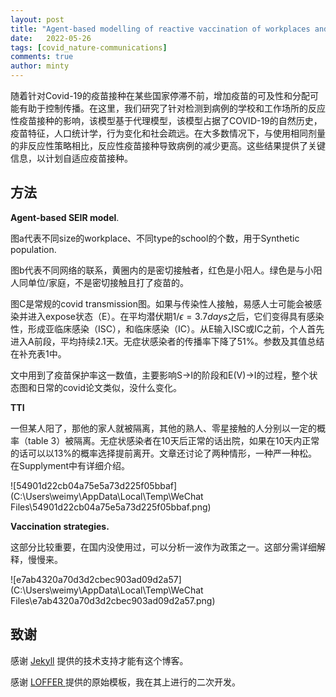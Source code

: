 ```yaml
---
layout: post
title: "Agent-based modelling of reactive vaccination of workplaces and schools against COVID-19"
date:   2022-05-26
tags: [covid_nature-communications]
comments: true
author: minty
---
```


​	随着针对Covid-19的疫苗接种在某些国家停滞不前，增加疫苗的可及性和分配可能有助于控制传播。在这里，我们研究了针对检测到病例的学校和工作场所的反应性疫苗接种的影响，该模型基于代理模型，该模型占据了COVID-19的自然历史，疫苗特征，人口统计学，行为变化和社会疏远。在大多数情况下，与使用相同剂量的非反应性策略相比，反应性疫苗接种导致病例的减少更高。这些结果提供了关键信息，以计划自适应疫苗接种。

<!-- more -->

## 方法

**Agent-based SEIR model**. 

图a代表不同size的workplace、不同type的school的个数，用于Synthetic population.

图b代表不同网络的联系，黄圈内的是密切接触者，红色是小阳人。绿色是与小阳人同单位/家庭，不是密切接触且打了疫苗的。

图C是常规的covid transmission图。如果与传染性人接触，易感人士可能会被感染并进入expose状态（E）。在平均潜伏期$1/\epsilon=3.7days$之后，它们变得具有感染性，形成亚临床感染（ISC），和临床感染（IC）。从E输入ISC或IC之前，个人首先进入A前段，平均持续2.1天。无症状感染者的传播率下降了51%。参数及其值总结在补充表1中。

文中用到了疫苗保护率这一数值，主要影响S->I的阶段和E(V)->I的过程，整个状态图和日常的covid论文类似，没什么变化。

**TTI**

一但某人阳了，那他的家人就被隔离，其他的熟人、零星接触的人分别以一定的概率（table 3）被隔离。无症状感染者在10天后正常的话出院，如果在10天内正常的话可以以13%的概率选择提前离开。文章还讨论了两种情形，一种严一种松。在Supplyment中有详细介绍。



![54901d22cb04a75e5a73d225f05bbaf](C:\Users\weimy\AppData\Local\Temp\WeChat Files\54901d22cb04a75e5a73d225f05bbaf.png)



**Vaccination strategies.**

这部分比较重要，在国内没使用过，可以分析一波作为政策之一。这部分需详细解释，慢慢来。

![e7ab4320a70d3d2cbec903ad09d2a57](C:\Users\weimy\AppData\Local\Temp\WeChat Files\e7ab4320a70d3d2cbec903ad09d2a57.png)

## 致谢

感谢 [Jekyll](https://www.jekyll.com.cn/) 提供的技术支持才能有这个博客。

感谢 [LOFFER ](https://fromendworld.github.io/LOFFER/document/)提供的原始模板，我在其上进行的二次开发。


